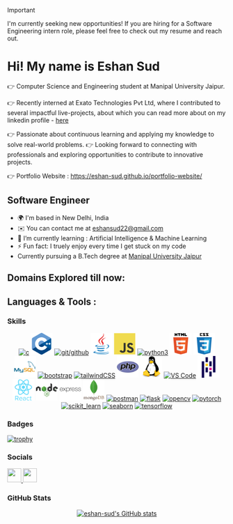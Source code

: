> [!IMPORTANT]
> I'm currently seeking new opportunities! If you are hiring for a Software Engineering intern role, please feel free to check out my resume and reach out.


<!-- ![github-header-image](https://github.com/eshan-sud/eshan-sud/assets/113531303/15b78725-3896-4a14-befa-30302e0cdf78) -->

Hi! My name is Eshan Sud
=================================================================================================================================

<!-- ![](https://user-images.githubusercontent.com/18350557/176309783-0785949b-9127-417c-8b55-ab5a4333674e.gif) -->

<p>
👉 Computer Science and Engineering student at Manipal University Jaipur.


👉 Recently interned at Exato Technologies Pvt Ltd, where I contributed to several impactful live-projects, about which you can read more about on my linkedin profile -
<a href="https://www.linkedin.com/in/eshan-sud/" target="_blank">here</a>


👉 Passionate about continuous learning and applying my knowledge to solve real-world problems.
👉 Looking forward to connecting with professionals and exploring opportunities to contribute to innovative projects.



👉 Portfolio Website : <a href="https://eshan-sud.github.io/portfolio-website/" target="_blank">https://eshan-sud.github.io/portfolio-website/</a>

</p>

Software Engineer
-----------------

* 🌍 I'm based in New Delhi, India
* ✉️ You can contact me at [eshansud22@gmail.com](mailto:eshansud22@gmail.com)
* 🌱 I’m currently learning : Artificial Intelligence & Machine Learning
* ⚡ Fun fact: I truely enjoy every time I get stuck on my code
* Currently pursuing a B.Tech degree at <a href="https://jaipur.manipal.edu/" rel="nofollow"> Manipal University Jaipur
</a>

<h2>
    Domains Explored till now:
</h2>

<h2>
    Languages & Tools :
</h2>

### Skills

<!--
<p align="center">
  <a href="https://skillicons.dev">
    <img src="https://skillicons.dev/icons?i=bootstrap,c,cpp,css,express,flask,git,github,html,java,js,linux,mongodb,mysql,nodejs,npm,opencv,php,postman,py,react,regex,remix,sklearn,svg,tailwind,tensorflow,ubuntu,vscode,windows, " />
  </a>
</p>
-->

<!-- anaconda, androidstudio, angular, arduino, aws, azure, babel, bash, bitbucket, blender, dart, debian, discord, bots, discordjs, django, docker, eclipse, electron, figma, firebase, flutter, gcp, gmail, godot, heroku, instagram, ipfs, jenkins, jest, kafka, kali, kotlin, kubernetes, linkedin, matlab, maven, nextjs, notion, postgres, powershell, pytorch, raspberrypi, redhat, redhat, redux, spring, stackoverflow, supabase, selenium, solidity, swift, threejs, twitter, ts, unity, unreal, vercel, visualstudio,        -->


<p align="center">
    <!-- C --> <a href="https://docs.microsoft.com/en-us/cpp/?view=msvc-170" target="_blank" rel="noreferrer"><img width="50px" height="50px" src="https://raw.githubusercontent.com/danielcranney/readme-generator/main/public/icons/skills/c-colored.svg" alt="c"></a>
    <!-- C++ --> <a href="https://www.w3schools.com/cpp/" target="_blank" rel="noreferrer"><img width="50px" height="50px" src="https://raw.githubusercontent.com/devicons/devicon/master/icons/cplusplus/cplusplus-original.svg" alt="C++"></a>
    <!-- Git --> <a href="https://git-scm.com/" target="_blank" rel="noreferrer"><img width="50px" height="50px" src="https://www.vectorlogo.zone/logos/git-scm/git-scm-icon.svg" alt="git/github"></a>
    <!-- Java --> <a href="https://www.java.com" target="_blank" rel="noreferrer"><img width="50px" height="50px" src="https://raw.githubusercontent.com/devicons/devicon/master/icons/java/java-original.svg" alt="java"></a>
    <!-- JavaScript --> <a href="https://developer.mozilla.org/en-US/docs/Web/JavaScript" target="_blank" rel="noreferrer"><img width="50px" height="50px" src="https://raw.githubusercontent.com/devicons/devicon/master/icons/javascript/javascript-original.svg" alt="javascript"></a>
    <!-- Python --> <a href="https://www.python.org/" target="_blank" rel="noreferrer"><img width="50px" height="50px" src="https://raw.githubusercontent.com/danielcranney/readme-generator/main/public/icons/skills/python-colored.svg" alt="python3"></a>
    <!-- HTML5 --> <a href="https://html.com/html5/" target="_blank" rel="noreferrer"><img width="50px" height="50px" src="https://raw.githubusercontent.com/devicons/devicon/master/icons/html5/html5-original-wordmark.svg" alt="html5"></a>
    <!-- CSS3 --> <a href="https://css3.com/" target="_blank" rel="noreferrer"><img width="50px" height="50px" src="https://raw.githubusercontent.com/devicons/devicon/master/icons/css3/css3-original-wordmark.svg" alt="css3"></a>
    <!-- MySQL --> <a href="https://www.mysql.com/" target="_blank" rel="noreferrer"><img width="50px" height="50px" src="https://raw.githubusercontent.com/devicons/devicon/master/icons/mysql/mysql-original-wordmark.svg" alt="mysql"></a>
    <!-- Bootstrap CSS --> <a href="https://getbootstrap.com/" target="_blank" rel="noreferrer"><img width="50px" height="50px" src="https://raw.githubusercontent.com/danielcranney/readme-generator/main/public/icons/skills/bootstrap-colored.svg" alt="bootstrap"></a>
    <!-- Tailwind CSS --> <a href="https://tailwindcss.com/" target="_blank" rel="noreferrer"><img width="50px" height="50px" src="https://raw.githubusercontent.com/danielcranney/readme-generator/main/public/icons/skills/tailwindcss-colored.svg" alt="tailwindCSS"></a>
    <!-- PHP --> <a href="https://www.php.net" target="_blank" rel="noreferrer"><img width="50px" height="50px" src="https://raw.githubusercontent.com/devicons/devicon/master/icons/php/php-original.svg" alt="php"></a>
    <!-- Linux --> <a href="https://www.linux.org/" target="_blank" rel="noreferrer"><img width="50px" height="50px" src="https://raw.githubusercontent.com/devicons/devicon/master/icons/linux/linux-original.svg" alt="Linux"></a>
    <!-- VS Code --> <a href="https://code.visualstudio.com/" target="_blank" rel="noreferrer"><img width="50px" height="50px" src="https://github.com/eshan-sud/eshan-sud/assets/113531303/ba7daee0-4c97-4931-8975-0e4d7da6f8e5" alt="VS Code"></a>
    <!-- Pandas --> <a href="https://pandas.pydata.org/" target="_blank" rel="noreferrer"><img width="50px" height="50px" src="https://raw.githubusercontent.com/devicons/devicon/2ae2a900d2f041da66e950e4d48052658d850630/icons/pandas/pandas-original.svg" alt="pandas"></a>
    <!-- React.js --> <a href="https://react.dev/" target="_blank" rel="noreferrer"><img width="50px" height="50px" src="https://raw.githubusercontent.com/devicons/devicon/master/icons/react/react-original-wordmark.svg" alt="react.js"/></a>
    <!-- Node.JS --> <a href="https://nodejs.org/" target="_blank" rel="noreferrer"><img width="50px" height="50px" src="https://raw.githubusercontent.com/devicons/devicon/master/icons/nodejs/nodejs-original-wordmark.svg" alt="node.js"/></a>
    <!-- Express.JS --> <a href="https://expressjs.com" target="_blank" rel="noreferrer"><img width="50px" height="50px" src="https://raw.githubusercontent.com/devicons/devicon/master/icons/express/express-original-wordmark.svg" alt="express"></a>
    <!-- MongoDB -->  <a href="https://www.mongodb.com/" target="_blank" rel="noreferrer"><img width="50px" height="50px" src="https://raw.githubusercontent.com/devicons/devicon/master/icons/mongodb/mongodb-original-wordmark.svg" alt="mongodb"></a>
    <!-- Postman --> <a href="https://postman.com" target="_blank" rel="noreferrer"><img width="50px" height="50px" src="https://www.vectorlogo.zone/logos/getpostman/getpostman-icon.svg" alt="postman"></a>
    <!-- Flask --> <a href="https://flask.palletsprojects.com/" target="_blank" rel="noreferrer"><img width="50px" height="50px" src="https://www.vectorlogo.zone/logos/pocoo_flask/pocoo_flask-icon.svg" alt="flask"></a>
    <!-- OpenCV --> <a href="https://opencv.org/" target="_blank" rel="noreferrer"><img width="50px" height="50px" src="https://www.vectorlogo.zone/logos/opencv/opencv-icon.svg" alt="opencv"></a>
    <!-- PyTorch --> <a href="https://pytorch.org/" target="_blank" rel="noreferrer"><img width="50px" height="50px" src="https://www.vectorlogo.zone/logos/pytorch/pytorch-icon.svg" alt="pytorch"></a>
    <!-- SciKitLearn --> <a href="https://scikit-learn.org/" target="_blank" rel="noreferrer"><img width="50px" height="50px" src="https://upload.wikimedia.org/wikipedia/commons/0/05/Scikit_learn_logo_small.svg" alt="scikit_learn"></a>
    <!-- Seaborn --> <a href="https://seaborn.pydata.org/" target="_blank" rel="noreferrer"><img width="50px" height="50px" src="https://seaborn.pydata.org/_images/logo-mark-lightbg.svg" alt="seaborn"></a>
    <!-- TensorFlow --> <a href="https://www.tensorflow.org" target="_blank" rel="noreferrer"><img width="50px" height="50px" src="https://www.vectorlogo.zone/logos/tensorflow/tensorflow-icon.svg" alt="tensorflow"></a>


</p>

### Badges

<!-- [![trophy](https://github-profile-trophy.vercel.app/?username=eshan-sud)](https://github.com/ryo-ma/github-profile-trophy -->
[![trophy](https://github-profile-trophy.vercel.app/?username=eshan-sud&theme=onedark)](https://github.com/ryo-ma/github-profile-trophy)


### Socials

<a href="https://www.github.com/eshan-sud" target="_blank" rel="noreferrer">
    <picture>
        <source media="(prefers-color-scheme: dark)" srcset="https://raw.githubusercontent.com/danielcranney/readme-generator/main/public/icons/socials/github-dark.svg">
        <source media="(prefers-color-scheme: light)" srcset="https://raw.githubusercontent.com/danielcranney/readme-generator/main/public/icons/socials/github.svg">
        <img src="https://raw.githubusercontent.com/danielcranney/readme-generator/main/public/icons/socials/github.svg" width="32" height="32">
    </picture>
</a>
<a href="https://www.linkedin.com/in/eshan-sud" target="_blank" rel="noreferrer">
    <picture>
        <source media="(prefers-color-scheme: dark)" srcset="https://raw.githubusercontent.com/danielcranney/readme-generator/main/public/icons/socials/linkedin-dark.svg">
        <source media="(prefers-color-scheme: light)" srcset="https://raw.githubusercontent.com/danielcranney/readme-generator/main/public/icons/socials/linkedin.svg">
        <img src="https://raw.githubusercontent.com/danielcranney/readme-generator/main/public/icons/socials/linkedin.svg" width="32" height="32">
    </picture>
</a>


### GitHub Stats
<div align="center">
    <a href="http://www.github.com/eshan-sud"><img src="https://github-readme-stats.vercel.app/api?username=eshan-sud&show_icons=true&hide=&count_private=true&title_color=3382ed&text_color=ffffff&icon_color=3382ed&bg_color=1c1917&hide_border=true&show_icons=true" alt="eshan-sud's GitHub stats"></a>
</div>


<!-- 

Next: <a href="https://nextjs.org/" target="_blank" rel="noreferrer"><img width="50px" height="50px" src="https://cdn.worldvectorlogo.com/logos/nextjs-2.svg" alt="nextjs"></a>
Next.JS: <a href="https://nextjs.org/" target="_blank" rel="noreferrer"><img src="https://raw.githubusercontent.com/danielcranney/readme-generator/main/public/icons/skills/nextjs-colored.svg" width="36" height="36" alt="NextJs"></a>
Django:  <a href="https://www.djangoproject.com/" target="_blank" rel="noreferrer"><img width="50px" height="50px" src="https://cdn.worldvectorlogo.com/logos/django.svg" alt="django"></a>

<br/>Redis       : <a href="https://redis.io" target="_blank" rel="noreferrer"> <img src="https://raw.githubusercontent.com/devicons/devicon/master/icons/redis/redis-original-wordmark.svg" alt="redis" width="40" height="40"/> </a>
<br/>Selenium    : <a href="https://www.selenium.dev" target="_blank" rel="noreferrer"> <img src="https://raw.githubusercontent.com/detain/svg-logos/780f25886640cef088af994181646db2f6b1a3f8/svg/selenium-logo.svg" alt="selenium" width="40" height="40"/> </a>
<br/>Spring      : <a href="https://spring.io/" target="_blank" rel="noreferrer"> <img src="https://www.vectorlogo.zone/logos/springio/springio-icon.svg" alt="spring" width="40" height="40"/> </a>
<br/>AWS         : <a href="https://aws.amazon.com" target="_blank" rel="noreferrer"><img src="https://raw.githubusercontent.com/devicons/devicon/master/icons/amazonwebservices/amazonwebservices-original-wordmark.svg" alt="aws" width="40" height="40"></a>
<br/>Amplify     : <a href="https://aws.amazon.com/amplify/" target="_blank" rel="noreferrer"><img src="https://docs.amplify.aws/assets/logo-dark.svg" alt="amplify" width="40" height="40"/></a>
<br/>Azure       : <a href="https://azure.microsoft.com/en-in/" target="_blank" rel="noreferrer"><img src="https://www.vectorlogo.zone/logos/microsoft_azure/microsoft_azure-icon.svg" alt="azure" width="40" height="40"></a>
<br/>Android     : <a href="https://android.com/" target="_blank" rel="noreferrer"><img src="https://raw.githubusercontent.com/devicons/devicon/master/icons/android/android-original-wordmark.svg" alt="Android" width="40" height="40"/></a>
<br/>Arduino     : <a href="https://www.arduino.cc/" target="_blank" rel="noreferrer"><img src="https://cdn.worldvectorlogo.com/logos/arduino-1.svg" alt="arduino" width="40" height="40"></a>
<br/>Bash        : <a href="https://www.gnu.org/software/bash/" target="_blank" rel="noreferrer"><img src="https://www.vectorlogo.zone/logos/gnu_bash/gnu_bash-icon.svg" alt="bash" width="40" height="40"></a>

<br/>Appwrite    : <a href="https://appwrite.io" target="_blank" rel="noreferrer"> <img src="https://www.vectorlogo.zone/logos/appwriteio/appwriteio-icon.svg" alt="appwrite" width="40" height="40"/>
<br/>Blender     : <a href="https://www.blender.org/" target="_blank" rel="noreferrer"><img src="https://download.blender.org/branding/community/blender_community_badge_white.svg" alt="blender" width="40" height="40"></a>
<br/>Figma       : <a href="https://www.figma.com/" target="_blank" rel="noreferrer"><img src="https://raw.githubusercontent.com/danielcranney/readme-generator/main/public/icons/skills/figma-colored.svg" width="40" height="40" alt="Figma"></a>
<br/>Cypress     : <a href="https://www.cypress.io" target="_blank" rel="noreferrer"><img src="https://raw.githubusercontent.com/simple-icons/simple-icons/6e46ec1fc23b60c8fd0d2f2ff46db82e16dbd75f/icons/cypress.svg" alt="cypress" width="40" height="40"></a>
<br/>Dart        : <a href="https://dart.dev" target="_blank" rel="noreferrer"><img src="https://www.vectorlogo.zone/logos/dartlang/dartlang-icon.svg" alt="dart" width="40" height="40"></a>
<br/>Docker      : <a href="https://www.docker.com/" target="_blank" rel="noreferrer"><img src="https://raw.githubusercontent.com/devicons/devicon/master/icons/docker/docker-original-wordmark.svg" alt="docker" width="40" height="40"></a>
<br/>Kubernetes  : <a href="https://kubernetes.io" target="_blank" rel="noreferrer"><img src="https://www.vectorlogo.zone/logos/kubernetes/kubernetes-icon.svg" alt="kubernetes" width="40" height="40"></a>
<br/>.NET        : <a href="https://dotnet.microsoft.com/" target="_blank" rel="noreferrer"><img src="https://raw.githubusercontent.com/devicons/devicon/master/icons/dot-net/dot-net-original-wordmark.svg" alt="dotnet" width="40" height="40"></a>
<br/>Firebase    : <a href="https://firebase.google.com/" target="_blank" rel="noreferrer"><img src="https://www.vectorlogo.zone/logos/firebase/firebase-icon.svg" alt="firebase" width="40" height="40"></a>
<br/>Flutter     : <a href="https://flutter.dev" target="_blank" rel="noreferrer"><img src="https://www.vectorlogo.zone/logos/flutterio/flutterio-icon.svg" alt="flutter" width="40" height="40"></a>
<br/>VagrantUp   : <a href="https://www.vagrantup.com/" target="_blank" rel="noreferrer"> <img src="https://www.vectorlogo.zone/logos/vagrantup/vagrantup-icon.svg" alt="vagrant" width="40" height="40"/> </a>
<br/>Framer      : <a href="https://www.framer.com/" target="_blank" rel="noreferrer"><img src="https://www.vectorlogo.zone/logos/framer/framer-icon.svg" alt="framer" width="40" height="40"></a>
<br/>Google Cloud: <a href="https://cloud.google.com" target="_blank" rel="noreferrer"><img src="https://www.vectorlogo.zone/logos/google_cloud/google_cloud-icon.svg" alt="gcp" width="40" height="40"></a>
<br/>Angular.io  : <a href="https://angular.io" target="_blank" rel="noreferrer"> <img src="https://angular.io/assets/images/logos/angular/angular.svg" alt="angular" width="40" height="40"/> </a>
<br/>Angular.io  : <a href="https://angular.io" target="_blank" rel="noreferrer"> <img src="https://raw.githubusercontent.com/devicons/devicon/master/icons/angularjs/angularjs-original-wordmark.svg" alt="angularjs" width="40" height="40"/> </a>
<br/>GraphQL     : <a href="https://graphql.org" target="_blank" rel="noreferrer"><img src="https://www.vectorlogo.zone/logos/graphql/graphql-icon.svg" alt="graphql" width="40" height="40"></a>
<br/>ifttt       : <a href="https://ifttt.com/" target="_blank" rel="noreferrer"><img src="https://www.vectorlogo.zone/logos/ifttt/ifttt-ar21.svg" alt="ifttt" width="40" height="40"></a>
<br/>Photoshop   : <a href="https://www.adobe.com/in/products/illustrator.html" target="_blank" rel="noreferrer"><img src="https://www.vectorlogo.zone/logos/adobe_illustrator/adobe_illustrator-icon.svg" alt="illustrator" width="40" height="40"></a>
<br/>Java Spring : <a href="https://spring.io/" target="_blank" rel="noreferrer"><img src="https://www.vectorlogo.zone/logos/springio/springio-icon.svg" alt="spring" width="40" height="40"></a>
<br/>Angular.js     : <a href="https://angular.io" target="_blank" rel="noreferrer"><img src="https://angular.io/assets/images/logos/angular/angular.svg" alt="angular" width="40" height="40"></a>
<br/>React Native: <a href="https://reactnative.dev/" target="_blank" rel="noreferrer"><img src="https://reactnative.dev/img/header_logo.svg" alt="reactnative" width="40" height="40"></a>
<br/>Redux.js    : <a href="https://redux.js.org" target="_blank" rel="noreferrer"><img src="https://raw.githubusercontent.com/devicons/devicon/master/icons/redux/redux-original.svg" alt="redux" width="40" height="40"></a>
<br/>Vue.js      : <a href="https://vuejs.org/" target="_blank" rel="noreferrer"> <img src="https://raw.githubusercontent.com/devicons/devicon/master/icons/vuejs/vuejs-original-wordmark.svg" alt="vuejs" width="40" height="40"/> </a> </p>
<br/>Mocha.js    : <a href="https://mochajs.org" target="_blank" rel="noreferrer"><img src="https://www.vectorlogo.zone/logos/mochajs/mochajs-icon.svg" alt="mocha" width="40" height="40"></a>
<br/>Chart.js    : <a href="https://www.chartjs.org" target="_blank" rel="noreferrer"> <img src="https://www.chartjs.org/media/logo-title.svg" alt="chartjs" width="40" height="40"/> </a>
<br/>Electron.js : <a href="https://www.electronjs.org" target="_blank" rel="noreferrer"><img src="https://raw.githubusercontent.com/devicons/devicon/master/icons/electron/electron-original.svg" alt="electron" width="40" height="40"/></a>
<br/>TypeScript  : <a href="https://www.typescriptlang.org/" target="_blank" rel="noreferrer"> <img src="https://raw.githubusercontent.com/devicons/devicon/master/icons/typescript/typescript-original.svg" alt="typescript" width="40" height="40"/> </a>
<br/>Heroku      : <a href="https://heroku.com" target="_blank" rel="noreferrer"> <img src="https://www.vectorlogo.zone/logos/heroku/heroku-icon.svg" alt="heroku" width="40" height="40"/> </a>
<br/>Ionic       : <a href="https://ionicframework.com" target="_blank" rel="noreferrer"> <img src="https://upload.wikimedia.org/wikipedia/commons/d/d1/Ionic_Logo.svg" alt="ionic" width="40" height="40"/> </a>
<br/>Kafka       : <a href="https://kafka.apache.org/" target="_blank" rel="noreferrer"><img src="https://www.vectorlogo.zone/logos/apache_kafka/apache_kafka-icon.svg" alt="kafka" width="40" height="40"></a>
<br/>Kotlin      : <a href="https://kotlinlang.org" target="_blank" rel="noreferrer"><img src="https://www.vectorlogo.zone/logos/kotlinlang/kotlinlang-icon.svg" alt="kotlin" width="40" height="40"></a>
<br/>Swift      : <a href="https://developer.apple.com/swift/" target="_blank" rel="noreferrer"> <img src="https://raw.githubusercontent.com/devicons/devicon/master/icons/swift/swift-original.svg" alt="swift" width="40" height="40"/> </a> 
<br/>Matlab    : <a href="https://www.mathworks.com/" target="_blank" rel="noreferrer"><img src="https://upload.wikimedia.org/wikipedia/commons/2/21/Matlab_Logo.png" alt="matlab" width="40" height="40"></a>
<br/>NativeScript: <a href="https://nativescript.org/" target="_blank" rel="noreferrer"><img src="https://raw.githubusercontent.com/detain/svg-logos/780f25886640cef088af994181646db2f6b1a3f8/svg/nativescript.svg" alt="nativescript" width="40" height="40"></a>
<br/>Oracle      : <a href="https://www.oracle.com/" target="_blank" rel="noreferrer"><img src="https://raw.githubusercontent.com/devicons/devicon/master/icons/oracle/oracle-original.svg" alt="oracle" width="40" height="40"></a>
<br/>Photoshop   : <a href="https://www.photoshop.com/en" target="_blank" rel="noreferrer"><img src="https://raw.githubusercontent.com/devicons/devicon/master/icons/photoshop/photoshop-line.svg" alt="photoshop" width="40" height="40"></a>
<br/>PostgreSQL  : <a href="https://www.postgresql.org" target="_blank" rel="noreferrer"><img src="https://raw.githubusercontent.com/devicons/devicon/master/icons/postgresql/postgresql-original-wordmark.svg" alt="postgresql" width="40" height="40"></a>
<br/>Sketch      : <a href="https://www.sketch.com/" target="_blank" rel="noreferrer"><img src="https://www.vectorlogo.zone/logos/sketchapp/sketchapp-icon.svg" alt="sketch" width="40" height="40"></a>
<br/>Unreal Engine: <a href="https://unrealengine.com/" target="_blank" rel="noreferrer"><img src="https://raw.githubusercontent.com/kenangundogan/fontisto/036b7eca71aab1bef8e6a0518f7329f13ed62f6b/icons/svg/brand/unreal-engine.svg" alt="unreal" width="40" height="40"></a>
<br/>Vagrant UP  : <a href="https://www.vagrantup.com/" target="_blank" rel="noreferrer"><img src="https://www.vectorlogo.zone/logos/vagrantup/vagrantup-icon.svg" alt="vagrant" width="40" height="40"></a>
<br/>Zapier      : <a href="https://zapier.com" target="_blank" rel="noreferrer"><img src="https://www.vectorlogo.zone/logos/zapier/zapier-icon.svg" alt="zapier" width="40" height="40"></a>

-->
